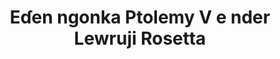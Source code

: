 ---
layout: quote
permalink: /ff/
langtag: ff
type: modern
script: Latn
langName: Fulfulde
englishLangName: Fula
title: Eɗen ngonka Ptolemy V e nder Lewruji Rosetta
quote: Eɗen nganni eɗen ngonka ko ɓuri hirorglip, demotik e gireek e nder Cippol basolte e aafani e wuro mum ko huunde, njiɗ-ɗaaɗe ɓe, e nder templu mum ko ñaawngo, nyowngo ɓe, e ko ɓeydongo nto Ptolemy, Jom naatiri laaɓndo.
reference: Ngonuɗe Ptolemy V e nder Lewruji Rosetta, 196 H.K., British Museum.
imageAlt: Kaange jom Ptolemy V
selectAriaLabel: Wiya e ɗemngal
buttonRandom: random
direction: ltr
---